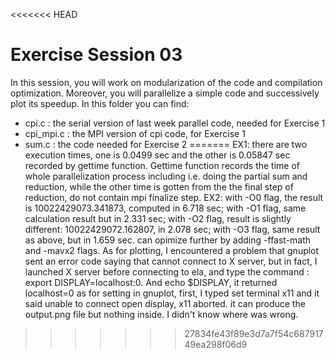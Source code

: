 <<<<<<< HEAD
# Exercise Session 03 #
In this session, you will work on modularization of the code and compilation optimization. Moreover, you will parallelize a simple code and successively plot its speedup. 
In this folder you can find:

* cpi.c : the serial version of last week parallel code, needed for Exercise 1
* cpi_mpi.c : the MPI version of cpi code, for Exercise 1
* sum.c : the code needed for Exercise 2 
=======
EX1: there are two execution times, one is 0.0499 sec and the other is 0.05847 sec recorded by gettime function.
Gettime function records the time of whole parallelization process including i.e. doing the partial sum and reduction, 
while the other time is gotten from the the final step of reduction, do not contain mpi finalize step.
EX2: with -O0 flag, the result is 10022429073.341873, computed in 6.718 sec; 
with -O1 flag, same calculation result but in 2.331 sec;
with -O2 flag, result is slightly different: 10022429072.162807, in 2.078 sec;
with -O3 flag, same result as above, but in 1.659 sec.
can opimize further by adding -ffast-math and -mavx2 flags.
As for plotting, I encountered a problem that gnuplot sent an error code saying that cannot connect to X server, but in fact, I launched X server
before connecting to ela, and type the command : export DISPLAY=localhost:0. And echo $DISPLAY, it returned localhost=0
as for setting in gnuplot, first, I typed set terminal x11 and it said unable to connect open display, x11 aborted. it can produce the output.png file but
nothing inside. I didn't know where was wrong.
>>>>>>> 27834fe43f89e3d7a7f54c68791749ea298f06d9

